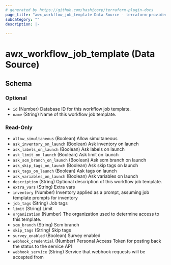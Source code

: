 ```yaml
---
# generated by https://github.com/hashicorp/terraform-plugin-docs
page_title: "awx_workflow_job_template Data Source - terraform-provider-awx"
subcategory: ""
description: |-
  
---
```


# awx_workflow_job_template (Data Source)





<!-- schema generated by tfplugindocs -->
## Schema

### Optional

- `id` (Number) Database ID for this workflow job template.
- `name` (String) Name of this workflow job template.

### Read-Only

- `allow_simultaneous` (Boolean) Allow simultaneous
- `ask_inventory_on_launch` (Boolean) Ask inventory on launch
- `ask_labels_on_launch` (Boolean) Ask labels on launch
- `ask_limit_on_launch` (Boolean) Ask limit on launch
- `ask_scm_branch_on_launch` (Boolean) Ask scm branch on launch
- `ask_skip_tags_on_launch` (Boolean) Ask skip tags on launch
- `ask_tags_on_launch` (Boolean) Ask tags on launch
- `ask_variables_on_launch` (Boolean) Ask variables on launch
- `description` (String) Optional description of this workflow job template.
- `extra_vars` (String) Extra vars
- `inventory` (Number) Inventory applied as a prompt, assuming job template prompts for inventory
- `job_tags` (String) Job tags
- `limit` (String) Limit
- `organization` (Number) The organization used to determine access to this template.
- `scm_branch` (String) Scm branch
- `skip_tags` (String) Skip tags
- `survey_enabled` (Boolean) Survey enabled
- `webhook_credential` (Number) Personal Access Token for posting back the status to the service API
- `webhook_service` (String) Service that webhook requests will be accepted from
